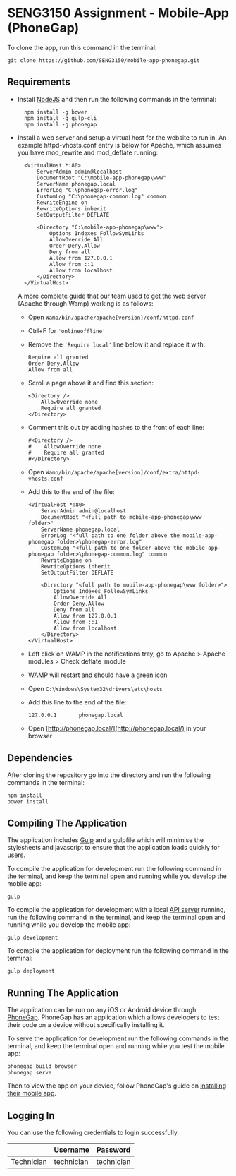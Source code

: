 # SENG3150 Assignment - Mobile-App (PhoneGap)

To clone the app, run this command in the terminal:

	git clone https://github.com/SENG3150/mobile-app-phonegap.git

## Requirements
* Install [NodeJS](https://nodejs.org/en/) and then run the following commands in the terminal:

		npm install -g bower
		npm install -g gulp-cli
		npm install -g phonegap

* Install a web server and setup a virtual host for the website to run in. An example httpd-vhosts.conf entry is below for Apache, which assumes you have mod_rewrite and mod_deflate running:

		<VirtualHost *:80>
	        ServerAdmin admin@localhost
	        DocumentRoot "C:\mobile-app-phonegap\www"
	        ServerName phonegap.local
	        ErrorLog "C:\phonegap-error.log"
	        CustomLog "C:\phonegap-common.log" common     
	        RewriteEngine on
	        RewriteOptions inherit
	        SetOutputFilter DEFLATE
	        
	        <Directory "C:\mobile-app-phonegap\www">
	            Options Indexes FollowSymLinks
	            AllowOverride All
	            Order Deny,Allow
	            Deny from all
	            Allow from 127.0.0.1
	            Allow from ::1
	            Allow from localhost
	        </Directory>
	    </VirtualHost>
    
    A more complete guide that our team used to get the web server (Apache through Wamp) working is as follows:
    
    - Open ```Wamp/bin/apache/apache[version]/conf/httpd.conf```
    - Ctrl+F for ```'onlineoffline'```
    - Remove the ```'Require local'``` line below it and replace it with:
    
        ```
        Require all granted
        Order Deny,Allow
        Allow from all
        ```
	        
    - Scroll a page above it and find this section:
    
        ```
        <Directory />
            AllowOverride none
            Require all granted
        </Directory>
        ```
	        
    - Comment this out by adding hashes to the front of each line:
    
        ```
        #<Directory />
        #    AllowOverride none
        #    Require all granted
        #</Directory>
        ```
    
    - Open ```Wamp/bin/apache/apache[version]/conf/extra/httpd-vhosts.conf```
    - Add this to the end of the file:
    
        ```
        <VirtualHost *:80>
            ServerAdmin admin@localhost
            DocumentRoot "<full path to mobile-app-phonegap\www folder>"
            ServerName phonegap.local
            ErrorLog "<full path to one folder above the mobile-app-phonegap folder>\phonegap-error.log"
            CustomLog "<full path to one folder above the mobile-app-phonegap folder>\phonegap-common.log" common
            RewriteEngine on
            RewriteOptions inherit
            SetOutputFilter DEFLATE
            
            <Directory "<full path to mobile-app-phonegap\www folder>">
                Options Indexes FollowSymLinks
                AllowOverride All
                Order Deny,Allow
                Deny from all
                Allow from 127.0.0.1
                Allow from ::1
                Allow from localhost
            </Directory>
        </VirtualHost>
        ```
    
    - Left click on WAMP in the notifications tray, go to Apache > Apache modules > Check deflate_module
    - WAMP will restart and should have a green icon
    - Open ```C:\Windows\System32\drivers\etc\hosts```
    - Add this line to the end of the file:
        
        ```
        127.0.0.1       phonegap.local
        ```
    
    - Open [http://phonegap.local/](http://phonegap.local/) in your browser

## Dependencies
After cloning the repository go into the directory and run the following commands in the terminal:
	
	npm install
	bower install
	
## Compiling The Application
The application includes [Gulp](http://gulpjs.com) and a gulpfile which will minimise the stylesheets and javascript to ensure that the application loads quickly for users.

To compile the application for development run the following command in the terminal, and keep the terminal open and running while you develop the mobile app:

	gulp

To compile the application for development with a local [API server](https://github.com/SENG3150/server) running, run the following command in the terminal, and keep the terminal open and running while you develop the mobile app:

	gulp development

To compile the application for deployment run the following command in the terminal:

	gulp deployment
	
## Running The Application
The application can be run on any iOS or Android device through [PhoneGap](http://www.phonegap.com/). PhoneGap has an application which allows developers to test their code on a device without specifically installing it.

To serve the application for development run the following commands in the terminal, and keep the terminal open and running while you test the mobile app:

	phonegap build browser
	phonegap serve

Then to view the app on your device, follow PhoneGap's guide on [installing their mobile app](http://docs.phonegap.com/getting-started/2-install-mobile-app/).

## Logging In
You can use the following credentials to login successfully.

|                   | Username   | Password   |
|-------------------|------------|------------|
| Technician        | technician | technician |